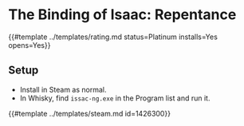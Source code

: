 # The Binding of Isaac: Repentance
<!-- script:Aliases [
    "The Binding of Isaac Repentance"
] -->

{{#template ../templates/rating.md status=Platinum installs=Yes opens=Yes}}

## Setup

- Install in Steam as normal.
- In Whisky, find `issac-ng.exe` in the Program list and run it.

{{#template ../templates/steam.md id=1426300}}
